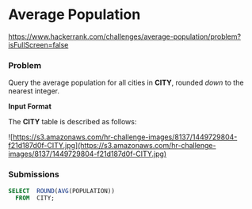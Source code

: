 # Average Population

https://www.hackerrank.com/challenges/average-population/problem?isFullScreen=false

### Problem

Query the average population for all cities in **CITY**, rounded *down* to the nearest integer.

**Input Format**

The **CITY** table is described as follows:

![https://s3.amazonaws.com/hr-challenge-images/8137/1449729804-f21d187d0f-CITY.jpg](https://s3.amazonaws.com/hr-challenge-images/8137/1449729804-f21d187d0f-CITY.jpg)

### Submissions

```sql
SELECT  ROUND(AVG(POPULATION))
  FROM  CITY;
```